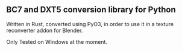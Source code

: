 BC7 and DXT5 conversion library for Python
------------------------------------------

Written in Rust, converted using PyO3, in order to use
it in a texture reconverter addon for Blender.

Only Tested on Windows at the moment.
